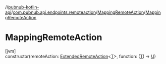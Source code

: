 //[pubnub-kotlin-api](../../../index.md)/[com.pubnub.api.endpoints.remoteaction](../index.md)/[MappingRemoteAction](index.md)/[MappingRemoteAction](-mapping-remote-action.md)

# MappingRemoteAction

[jvm]\
constructor(remoteAction: [ExtendedRemoteAction](../../../../../pubnub-kotlin/pubnub-kotlin-core-api/pubnub-kotlin-core-api/com.pubnub.api.endpoints.remoteaction/-extended-remote-action/index.md)&lt;[T](index.md)&gt;, function: ([T](index.md)) -&gt; [U](index.md))
